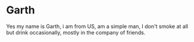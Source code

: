 # Garth
Yes my name is Garth, i am from US, am a simple man, I don't smoke at all but drink occasionally, mostly in the company of friends.

